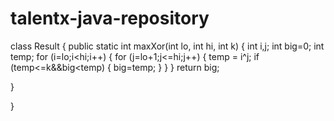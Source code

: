 # talentx-java-repository

class Result {
public static int maxXor(int lo, int hi, int k) {
int i,j;
int big=0;
int temp;
for (i=lo;i<hi;i++)
{
for (j=lo+1;j<=hi;j++)
{
temp = i^j;
if (temp<=k&&big<temp)
{
big=temp;
}
}
}
return big;

}

}


